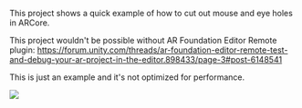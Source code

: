 This project shows a quick example of how to cut out mouse and eye holes in ARCore.

This project wouldn't be possible without AR Foundation Editor Remote plugin:
https://forum.unity.com/threads/ar-foundation-editor-remote-test-and-debug-your-ar-project-in-the-editor.898433/page-3#post-6148541

This is just an example and it's not optimized for performance.

![](https://github.com/tobeglad/ARFoundation-face-cutouts-for-arcore/blob/master/images/face.png)

